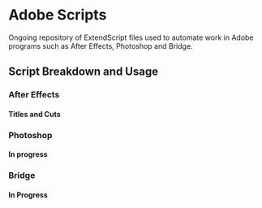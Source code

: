 # Adobe Scripts
Ongoing repository of ExtendScript files used to automate work in Adobe programs such as After Effects, Photoshop and Bridge.

## Script Breakdown and Usage
### After Effects
#### Titles and Cuts
### Photoshop
#### In progress
### Bridge
#### In Progress